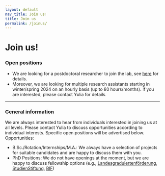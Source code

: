 ```yaml
---
layout: default
nav_title: Join us!
title: Join us
permalink: /joinus/
---
```


# Join us!


### Open positions
- We are looking for a postdoctoral researcher to join the lab, see [here](../uploaded_files/2023-09-28-postdoc.html) for details.
- Moreover, we are looking for multiple research assistants starting in winter/spring 2024 on an hourly basis (up to 80 hours/months). If you are interested, please contact Yulia for details.

<hr>

### General information
We are always interested to hear from individuals interested in joining us at all levels. Please contact Yulia to discuss opportunities according to individual interests. Specific open positions will be advertised below. 
Opportunities:
-	B.Sc./Rotation/Internships/M.A.: We always have a selection of projects for suitable candidates and are happy to discuss them with you.
-	PhD Positions: We do not have openings at the moment, but we are happy to discuss fellowship options (e.g., [Landesgraduiertenförderung](https://uni-tuebingen.de/forschung/service/forschungsfoerderung/foerderprogramme-baden-wuerttemberg/landesgraduiertenfoerderung/), [StudienStiftung](https://www.studienstiftung.de), [BIF](https://www.bifonds.de/de/news-netzwerk/neuigkeiten-vom-bif.html)) 


